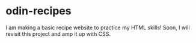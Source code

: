 # odin-recipes
I am making a basic recipe website to practice my HTML skills!
Soon, I will revisit this project and amp it up with CSS.